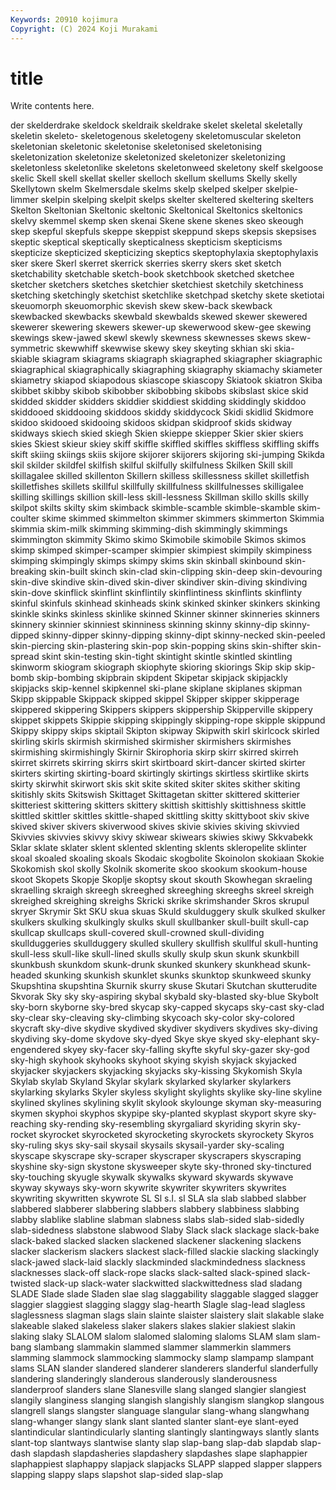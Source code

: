 ```yaml
---
Keywords: 20910 kojimura
Copyright: (C) 2024 Koji Murakami
---
```


# title

Write contents here.



der skelderdrake skeldock skeldraik skeldrake skelet
skeletal skeletally skeletin skeleto- skeletogenous skeletogeny skeletomuscular skeleton skeletonian skeletonic
skeletonise skeletonised skeletonising skeletonization skeletonize skeletonized skeletonizer skeletonizing skeletonless skeletonlike
skeletons skeletonweed skeletony skelf skelgoose skelic Skell skell skellat skeller
skelloch skellum skellums Skelly skelly Skellytown skelm Skelmersdale skelms skelp
skelped skelper skelpie-limmer skelpin skelping skelpit skelps skelter skeltered skeltering
skelters Skelton Skeltonian Skeltonic skeltonic Skeltonical Skeltonics skeltonics skelvy skemmel
skemp sken skenai Skene skene skenes skeo skeough skep skepful
skepfuls skeppe skeppist skeppund skeps skepsis skepsises skeptic skeptical skeptically
skepticalness skepticism skepticisms skepticize skepticized skepticizing skeptics skeptophylaxia skeptophylaxis sker
skere Skerl skerret skerrick skerries skerry skers sket sketch sketchability
sketchable sketch-book sketchbook sketched sketchee sketcher sketchers sketches sketchier sketchiest
sketchily sketchiness sketching sketchingly sketchist sketchlike sketchpad sketchy skete sketiotai
skeuomorph skeuomorphic skevish skew skew-back skewback skewbacked skewbacks skewbald skewbalds
skewed skewer skewered skewerer skewering skewers skewer-up skewerwood skew-gee skewing
skewings skew-jawed skewl skewly skewness skewnesses skews skew-symmetric skewwhiff skewwise
skewy skey skeyting skhian ski skia- skiable skiagram skiagrams skiagraph
skiagraphed skiagrapher skiagraphic skiagraphical skiagraphically skiagraphing skiagraphy skiamachy skiameter skiametry
skiapod skiapodous skiascope skiascopy Skiatook skiatron Skiba skibbet skibby skibob
skibobber skibobbing skibobs skibslast skice skid skidded skidder skidders skiddier
skiddiest skidding skiddingly skiddoo skiddooed skiddooing skiddoos skiddy skiddycock Skidi
skidlid Skidmore skidoo skidooed skidooing skidoos skidpan skidproof skids skidway
skidways skiech skied skiegh Skien skieppe skiepper Skier skier skiers
skies Skiest skieur skiey skiff skiffle skiffled skiffles skiffless skiffling
skiffs skift skiing skiings skiis skijore skijorer skijorers skijoring ski-jumping
Skikda skil skilder skildfel skilfish skilful skilfully skilfulness Skilken Skill
skill skillagalee skilled skillenton Skillern skilless skillessness skillet skilletfish skilletfishes
skillets skillful skillfully skillfulness skillfulnesses skilligalee skilling skillings skillion skill-less
skill-lessness Skillman skillo skills skilly skilpot skilts skilty skim skimback
skimble-scamble skimble-skamble skim-coulter skime skimmed skimmelton skimmer skimmers skimmerton Skimmia
skimmia skim-milk skimming skimming-dish skimmingly skimmings skimmington skimmity Skimo skimo
Skimobile skimobile Skimos skimos skimp skimped skimper-scamper skimpier skimpiest skimpily
skimpiness skimping skimpingly skimps skimpy skims skin skinball skinbound skin-breaking
skin-built skinch skin-clad skin-clipping skin-deep skin-devouring skin-dive skindive skin-dived skin-diver
skindiver skin-diving skindiving skin-dove skinflick skinflint skinflintily skinflintiness skinflints skinflinty
skinful skinfuls skinhead skinheads skink skinked skinker skinkers skinking skinkle
skinks skinless skinlike skinned Skinner skinner skinneries skinners skinnery skinnier
skinniest skinniness skinning skinny skinny-dip skinny-dipped skinny-dipper skinny-dipping skinny-dipt skinny-necked
skin-peeled skin-piercing skin-plastering skin-pop skin-popping skins skin-shifter skin-spread skint skin-testing
skin-tight skintight skintle skintled skintling skinworm skiogram skiograph skiophyte skioring
skiorings Skip skip skip-bomb skip-bombing skipbrain skipdent Skipetar skipjack skipjackly
skipjacks skip-kennel skipkennel ski-plane skiplane skiplanes skipman Skipp skippable Skippack
skipped skippel Skipper skipper skipperage skippered skippering Skippers skippers skippership
Skipperville skippery skippet skippets Skippie skipping skippingly skipping-rope skipple skippund
Skippy skippy skips skiptail Skipton skipway Skipwith skirl skirlcock skirled
skirling skirls skirmish skirmished skirmisher skirmishers skirmishes skirmishing skirmishingly Skirnir
Skirophoria skirp skirr skirred skirreh skirret skirrets skirring skirrs skirt
skirtboard skirt-dancer skirted skirter skirters skirting skirting-board skirtingly skirtings skirtless
skirtlike skirts skirty skirwhit skirwort skis skit skite skited skiter
skites skither skiting skitishly skits Skitswish Skittaget Skittagetan skitter skittered
skitterier skitteriest skittering skitters skittery skittish skittishly skittishness skittle skittled
skittler skittles skittle-shaped skittling skitty skittyboot skiv skive skived skiver
skivers skiverwood skives skivie skivies skiving skivvied Skivvies skivvies skivvy
skivy skiwear skiwears skiwies skiwy Skkvabekk Sklar sklate sklater sklent
sklented sklenting sklents skleropelite sklinter skoal skoaled skoaling skoals Skodaic
skogbolite Skoinolon skokiaan Skokie Skokomish skol skolly Skolnik skomerite skoo
skookum skookum-house skoot Skopets Skopje Skoplje skoptsy skout skouth Skowhegan
skraeling skraelling skraigh skreegh skreeghed skreeghing skreeghs skreel skreigh skreighed
skreighing skreighs Skricki skrike skrimshander Skros skrupul skryer Skrymir Skt
SKU skua skuas Skuld skulduggery skulk skulked skulker skulkers skulking
skulkingly skulks skull skullbanker skull-built skull-cap skullcap skullcaps skull-covered skull-crowned
skull-dividing skullduggeries skullduggery skulled skullery skullfish skullful skull-hunting skull-less skull-like
skull-lined skulls skully skulp skun skunk skunkbill skunkbush skunkdom skunk-drunk
skunked skunkery skunkhead skunk-headed skunking skunkish skunklet skunks skunktop skunkweed
skunky Skupshtina skupshtina Skurnik skurry skuse Skutari Skutchan skutterudite Skvorak
Sky sky sky-aspiring skybal skybald sky-blasted sky-blue Skybolt sky-born skyborne
sky-bred skycap sky-capped skycaps sky-cast sky-clad sky-clear sky-cleaving sky-climbing skycoach
sky-color sky-colored skycraft sky-dive skydive skydived skydiver skydivers skydives sky-diving
skydiving sky-dome skydove sky-dyed Skye skye skyed sky-elephant sky-engendered skyey
sky-facer sky-falling skyfte skyful sky-gazer sky-god sky-high skyhook skyhooks skyhoot
skying skyish skyjack skyjacked skyjacker skyjackers skyjacking skyjacks sky-kissing Skykomish
Skyla Skylab skylab Skyland Skylar skylark skylarked skylarker skylarkers skylarking
skylarks Skyler skyless skylight skylights skylike sky-line skyline skylined skylines
skylining skylit skylook skylounge skyman sky-measuring skymen skyphoi skyphos skypipe
sky-planted skyplast skyport skyre sky-reaching sky-rending sky-resembling skyrgaliard skyriding skyrin
sky-rocket skyrocket skyrocketed skyrocketing skyrockets skyrockety Skyros sky-ruling skys sky-sail
skysail skysails skysail-yarder sky-scaling skyscape skyscrape sky-scraper skyscraper skyscrapers skyscraping
skyshine sky-sign skystone skysweeper skyte sky-throned sky-tinctured sky-touching skyugle skywalk
skywalks skyward skywards skywave skyway skyways sky-worn skywrite skywriter skywriters
skywrites skywriting skywritten skywrote SL Sl s.l. sl SLA sla
slab slabbed slabber slabbered slabberer slabbering slabbers slabbery slabbiness slabbing
slabby slablike slabline slabman slabness slabs slab-sided slab-sidedly slab-sidedness slabstone
slabwood Slaby Slack slack slackage slack-bake slack-baked slacked slacken slackened
slackener slackening slackens slacker slackerism slackers slackest slack-filled slackie slacking
slackingly slack-jawed slack-laid slackly slackminded slackmindedness slackness slacknesses slack-off slack-rope
slacks slack-salted slack-spined slack-twisted slack-up slack-water slackwitted slackwittedness slad sladang
SLADE Slade slade Sladen slae slag slaggability slaggable slagged slagger
slaggier slaggiest slagging slaggy slag-hearth Slagle slag-lead slagless slaglessness slagman
slags slain slainte slaister slaistery slait slakable slake slakeable slaked
slakeless slaker slakers slakes slakier slakiest slakin slaking slaky SLALOM
slalom slalomed slaloming slaloms SLAM slam slam-bang slambang slammakin slammed
slammer slammerkin slammers slamming slammock slammocking slammocky slamp slampamp slampant
slams SLAN slander slandered slanderer slanderers slanderful slanderfully slandering slanderingly
slanderous slanderously slanderousness slanderproof slanders slane Slanesville slang slanged slangier
slangiest slangily slanginess slanging slangish slangishly slangism slangkop slangous slangrell
slangs slangster slanguage slangular slang-whang slangwhang slang-whanger slangy slank slant
slanted slanter slant-eye slant-eyed slantindicular slantindicularly slanting slantingly slantingways slantly
slants slant-top slantways slantwise slanty slap slap-bang slap-dab slapdab slap-dash
slapdash slapdasheries slapdashery slapdashes slape slaphappier slaphappiest slaphappy slapjack slapjacks
SLAPP slapped slapper slappers slapping slappy slaps slapshot slap-sided slap-slap
